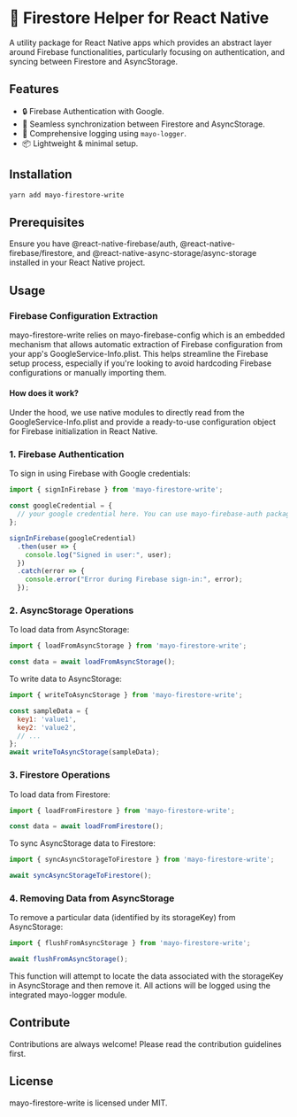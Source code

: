 # 🚀 Firestore Helper for React Native

A utility package for React Native apps which provides an abstract layer around Firebase functionalities, particularly focusing on authentication, and syncing between Firestore and AsyncStorage.

## Features

- 🔒 Firebase Authentication with Google.
- 💾 Seamless synchronization between Firestore and AsyncStorage.
- 📖 Comprehensive logging using `mayo-logger`.
- 📦 Lightweight & minimal setup.

## Installation

```bash
yarn add mayo-firestore-write
```

## Prerequisites

Ensure you have @react-native-firebase/auth, @react-native-firebase/firestore, and @react-native-async-storage/async-storage installed in your React Native project.

## Usage

### Firebase Configuration Extraction

mayo-firestore-write relies on mayo-firebase-config which is an embedded mechanism that allows automatic extraction of Firebase configuration from your app's GoogleService-Info.plist. This helps streamline the Firebase setup process, especially if you're looking to avoid hardcoding Firebase configurations or manually importing them.

#### How does it work?
Under the hood, we use native modules to directly read from the GoogleService-Info.plist and provide a ready-to-use configuration object for Firebase initialization in React Native.



### 1. Firebase Authentication

To sign in using Firebase with Google credentials:

```Javascript
import { signInFirebase } from 'mayo-firestore-write';

const googleCredential = {
  // your google credential here. You can use mayo-firebase-auth package to get it.
};

signInFirebase(googleCredential)
  .then(user => {
    console.log("Signed in user:", user);
  })
  .catch(error => {
    console.error("Error during Firebase sign-in:", error);
  });

```


### 2. AsyncStorage Operations

To load data from AsyncStorage:
```Javascript
import { loadFromAsyncStorage } from 'mayo-firestore-write';

const data = await loadFromAsyncStorage();

```


To write data to AsyncStorage:

```Javascript
import { writeToAsyncStorage } from 'mayo-firestore-write';

const sampleData = {
  key1: 'value1',
  key2: 'value2',
  // ...
};
await writeToAsyncStorage(sampleData);

```


### 3. Firestore Operations

To load data from Firestore:

```Javascript
import { loadFromFirestore } from 'mayo-firestore-write';

const data = await loadFromFirestore();

```

To sync AsyncStorage data to Firestore:

```Javascript
import { syncAsyncStorageToFirestore } from 'mayo-firestore-write';

await syncAsyncStorageToFirestore();

```

### 4. Removing Data from AsyncStorage

To remove a particular data (identified by its storageKey) from AsyncStorage:

```javascript
import { flushFromAsyncStorage } from 'mayo-firestore-write';

await flushFromAsyncStorage();
```

This function will attempt to locate the data associated with the storageKey in AsyncStorage and then remove it. All actions will be logged using the integrated mayo-logger module.

## Contribute

Contributions are always welcome! Please read the contribution guidelines first.

## License

mayo-firestore-write is licensed under MIT.

